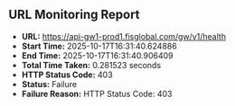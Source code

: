 ## URL Monitoring Report

- **URL:** https://api-gw1-prod1.fisglobal.com/gw/v1/health
- **Start Time:** 2025-10-17T16:31:40.624886
- **End Time:** 2025-10-17T16:31:40.906409
- **Total Time Taken:** 0.281523 seconds
- **HTTP Status Code:** 403
- **Status:** Failure
- **Failure Reason:** HTTP Status Code: 403
